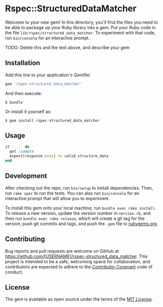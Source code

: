 # Rspec::StructuredDataMatcher

Welcome to your new gem! In this directory, you'll find the files you need to be able to package up your Ruby library into a gem. Put your Ruby code in the file `lib/rspec/structured_data_matcher`. To experiment with that code, run `bin/console` for an interactive prompt.

TODO: Delete this and the text above, and describe your gem

## Installation

Add this line to your application's Gemfile:

```ruby
gem 'rspec-structured_data_matcher'
```

And then execute:

    $ bundle

Or install it yourself as:

    $ gem install rspec-structured_data_matcher

## Usage

```sample_spec.rb
it '...' do
  get :sample
  expect(response.body).to valid_structure_data
end
```

## Development

After checking out the repo, run `bin/setup` to install dependencies. Then, run `rake spec` to run the tests. You can also run `bin/console` for an interactive prompt that will allow you to experiment.

To install this gem onto your local machine, run `bundle exec rake install`. To release a new version, update the version number in `version.rb`, and then run `bundle exec rake release`, which will create a git tag for the version, push git commits and tags, and push the `.gem` file to [rubygems.org](https://rubygems.org).

## Contributing

Bug reports and pull requests are welcome on GitHub at https://github.com/[USERNAME]/rspec-structured_data_matcher. This project is intended to be a safe, welcoming space for collaboration, and contributors are expected to adhere to the [Contributor Covenant](http://contributor-covenant.org) code of conduct.


## License

The gem is available as open source under the terms of the [MIT License](http://opensource.org/licenses/MIT).

